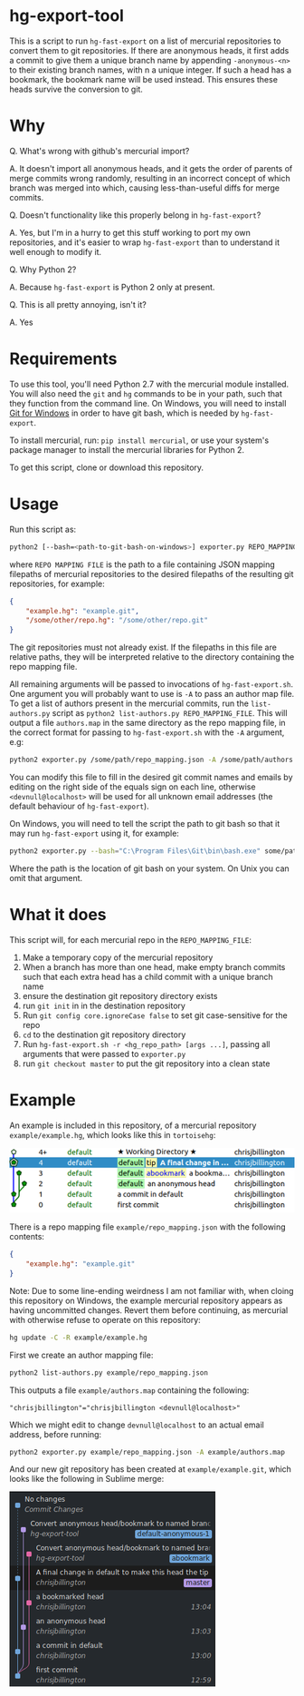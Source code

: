 hg-export-tool
=====================

This is a script to run `hg-fast-export` on a list of mercurial repositories to convert
them to git repositories. If there are anonymous heads, it first adds a commit to give
them a unique branch name by appending `-anonymous-<n>` to their existing branch names,
with n a unique integer. If such a head has a bookmark, the bookmark name will be used
instead. This ensures these heads survive the conversion to git.

Why
===

Q. What's wrong with github's mercurial import?

A. It doesn't import all anonymous heads, and it gets the order of parents of merge
   commits wrong randomly, resulting in an incorrect concept of which branch was merged
   into which, causing less-than-useful diffs for merge commits.

Q. Doesn't functionality like this properly belong in `hg-fast-export`?

A. Yes, but I'm in a hurry to get this stuff working to port my own repositories, and
   it's easier to wrap `hg-fast-export` than to understand it well enough to modify it.

Q. Why Python 2?

A. Because `hg-fast-export` is Python 2 only at present.

Q. This is all pretty annoying, isn't it?

A. Yes


Requirements
============

To use this tool, you'll need Python 2.7 with the mercurial module installed. You will
also need the `git` and `hg` commands to be in your path, such that they function from
the command line. On Windows, you will need to install [Git for
Windows](https://git-scm.com/download/win) in order to have git bash, which is needed by
`hg-fast-export`.

To install mercurial, run: `pip install mercurial`, or use your system's package manager
to install the mercurial libraries for Python 2.

To get this script, clone or download this repository.


Usage
=======

Run this script as:
```bash
python2 [--bash=<path-to-git-bash-on-windows>] exporter.py REPO_MAPPING_FILE [args ...]
```

where `REPO MAPPING FILE` is the path to a file containing JSON mapping filepaths of
mercurial repositories to the desired filepaths of the resulting git repositories, for
example:

```json
{
    "example.hg": "example.git",
    "/some/other/repo.hg": "/some/other/repo.git"
}
```

The git repositories must not already exist. If the filepaths in this file are relative
paths, they will be interpreted relative to the directory containing the repo mapping
file.

All remaining arguments will be passed to invocations of `hg-fast-export.sh`. One
argument you will probably want to use is `-A` to pass an author map file. To get a list
of authors present in the mercurial commits, run the `list-authors.py` script as
`python2 list-authors.py REPO_MAPPING_FILE`. This will output a file `authors.map` in
the same directory as the repo mapping file, in the correct format for passing to
`hg-fast-export.sh` with the `-A` argument, e.g:

```bash
python2 exporter.py /some/path/repo_mapping.json -A /some/path/authors.map 
```
You can modify this file to fill in the desired git commit names and emails by editing
on the right side of the equals sign on each line, otherwise `<devnull@localhost>` will
be used for all unknown email addresses (the default behaviour of `hg-fast-export`).

On Windows, you will need to tell the script the path to git bash so that it may run
`hg-fast-export` using it, for example:

```bash
python2 exporter.py --bash="C:\Program Files\Git\bin\bash.exe" some/path/repo_mapping.json [args ...]`
```

Where the path is the location of git bash on your system. On Unix you can omit that
argument.


What it does
============
This script will, for each mercurial repo in the `REPO_MAPPING_FILE`:

1. Make a temporary copy of the mercurial repository
2. When a branch has more than one head, make empty branch commits such that each extra
   head has a child commit with a unique branch name
3. ensure the destination git repository directory exists
4. run `git init` in in the destination repository
5. Run `git config core.ignoreCase false` to set git case-sensitive for the repo
5. `cd` to the destination git repository directory
6. Run `hg-fast-export.sh -r <hg_repo_path> [args ...]`, passing all  arguments that
   were passed  to `exporter.py`
7. run `git checkout master` to put the git repository into a clean state


Example
=======

An example is included in this repository, of a mercurial repository
`example/example.hg`, which looks like this in `tortoisehg`:

![hg_screenshot.png](example/hg_screenshot.png)

There is a repo mapping file `example/repo_mapping.json` with
the following contents:
```json
{
    "example.hg": "example.git"
}
```

Note: Due to some line-ending weirdness I am not familiar with, when cloing this
repository on Windows, the example mercurial repository appears as having uncommitted
changes. Revert them before continuing, as mercurial with otherwise refuse to operate on
this repository:
```bash
hg update -C -R example/example.hg
```

First we create an author mapping file:
```bash
python2 list-authors.py example/repo_mapping.json
```

This outputs a file `example/authors.map` containing the following:
```
"chrisjbillington"="chrisjbillington <devnull@localhost>"
```
Which we might edit to change `devnull@localhost` to an actual email address, before
running:
```bash
python2 exporter.py example/repo_mapping.json -A example/authors.map
```

And our new git repository has been created at `example/example.git`, which looks
like the following in Sublime merge:

![git_screenshot.png](example/git_screenshot.png)


